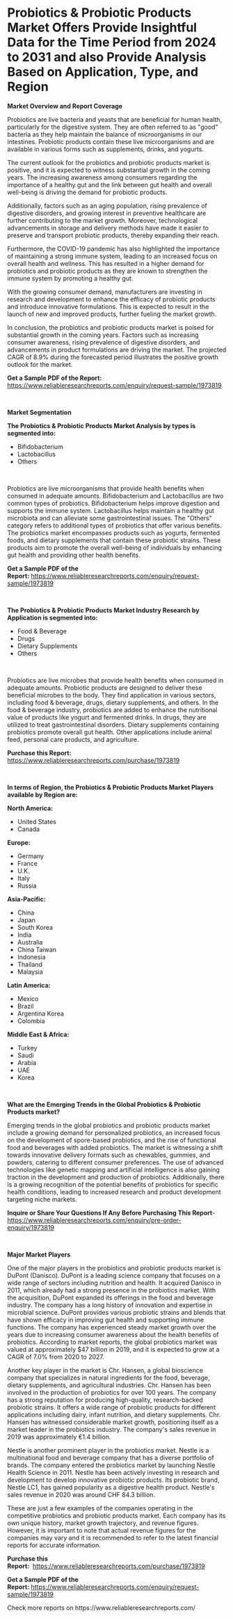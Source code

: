 <p><h1>Probiotics & Probiotic Products Market Offers Provide Insightful Data for the Time Period from 2024 to 2031 and also Provide Analysis Based on Application, Type, and Region</h1></p><p><strong>Market Overview and Report Coverage</strong></p>
<p><p>Probiotics are live bacteria and yeasts that are beneficial for human health, particularly for the digestive system. They are often referred to as "good" bacteria as they help maintain the balance of microorganisms in our intestines. Probiotic products contain these live microorganisms and are available in various forms such as supplements, drinks, and yogurts.</p><p>The current outlook for the probiotics and probiotic products market is positive, and it is expected to witness substantial growth in the coming years. The increasing awareness among consumers regarding the importance of a healthy gut and the link between gut health and overall well-being is driving the demand for probiotic products.</p><p>Additionally, factors such as an aging population, rising prevalence of digestive disorders, and growing interest in preventive healthcare are further contributing to the market growth. Moreover, technological advancements in storage and delivery methods have made it easier to preserve and transport probiotic products, thereby expanding their reach.</p><p>Furthermore, the COVID-19 pandemic has also highlighted the importance of maintaining a strong immune system, leading to an increased focus on overall health and wellness. This has resulted in a higher demand for probiotics and probiotic products as they are known to strengthen the immune system by promoting a healthy gut.</p><p>With the growing consumer demand, manufacturers are investing in research and development to enhance the efficacy of probiotic products and introduce innovative formulations. This is expected to result in the launch of new and improved products, further fueling the market growth.</p><p>In conclusion, the probiotics and probiotic products market is poised for substantial growth in the coming years. Factors such as increasing consumer awareness, rising prevalence of digestive disorders, and advancements in product formulations are driving the market. The projected CAGR of 8.9% during the forecasted period illustrates the positive growth outlook for the market.</p></p>
<p><strong>Get a Sample PDF of the Report:</strong> <a href="https://www.reliableresearchreports.com/enquiry/request-sample/1973819">https://www.reliableresearchreports.com/enquiry/request-sample/1973819</a></p>
<p>&nbsp;</p>
<p><strong>Market Segmentation</strong></p>
<p><strong>The Probiotics & Probiotic Products Market Analysis by types is segmented into:</strong></p>
<p><ul><li>Bifidobacterium</li><li>Lactobacillus</li><li>Others</li></ul></p>
<p>&nbsp;</p>
<p><p>Probiotics are live microorganisms that provide health benefits when consumed in adequate amounts. Bifidobacterium and Lactobacillus are two common types of probiotics. Bifidobacterium helps improve digestion and supports the immune system. Lactobacillus helps maintain a healthy gut microbiota and can alleviate some gastrointestinal issues. The "Others" category refers to additional types of probiotics that offer various benefits. The probiotics market encompasses products such as yogurts, fermented foods, and dietary supplements that contain these probiotic strains. These products aim to promote the overall well-being of individuals by enhancing gut health and providing other health benefits.</p></p>
<p><strong>Get a Sample PDF of the Report:</strong>&nbsp;<a href="https://www.reliableresearchreports.com/enquiry/request-sample/1973819">https://www.reliableresearchreports.com/enquiry/request-sample/1973819</a></p>
<p>&nbsp;</p>
<p><strong>The Probiotics & Probiotic Products Market Industry Research by Application is segmented into:</strong></p>
<p><ul><li>Food & Beverage</li><li>Drugs</li><li>Dietary Supplements</li><li>Others</li></ul></p>
<p>&nbsp;</p>
<p><p>Probiotics are live microbes that provide health benefits when consumed in adequate amounts. Probiotic products are designed to deliver these beneficial microbes to the body. They find application in various sectors, including food & beverage, drugs, dietary supplements, and others. In the food & beverage industry, probiotics are added to enhance the nutritional value of products like yogurt and fermented drinks. In drugs, they are utilized to treat gastrointestinal disorders. Dietary supplements containing probiotics promote overall gut health. Other applications include animal feed, personal care products, and agriculture.</p></p>
<p><strong>Purchase this Report:</strong>&nbsp; <a href="https://www.reliableresearchreports.com/purchase/1973819">https://www.reliableresearchreports.com/purchase/1973819</a></p>
<p>&nbsp;</p>
<p><strong>In terms of Region, the Probiotics & Probiotic Products Market Players available by Region are:</strong></p>
<p>
    <p> <strong> North America: </strong>
        <ul>
            <li>United States</li>
            <li>Canada</li>
        </ul>
        </p> 
    <p> <strong> Europe: </strong>
        <ul>
            <li>Germany</li>
            <li>France</li>
            <li>U.K.</li>
            <li>Italy</li>
            <li>Russia</li>
        </ul>
        </p> 
    <p> <strong> Asia-Pacific: </strong>
        <ul>
            <li>China</li>
            <li>Japan</li>
            <li>South Korea</li>
            <li>India</li>
            <li>Australia</li>
            <li>China Taiwan</li>
            <li>Indonesia</li>
            <li>Thailand</li>
            <li>Malaysia</li>
        </ul>
        </p> 
    <p> <strong> Latin America: </strong>
        <ul>
            <li>Mexico</li>
            <li>Brazil</li>
            <li>Argentina Korea</li>
            <li>Colombia</li>
        </ul>
        </p> 
    <p> <strong> Middle East & Africa: </strong>
        <ul>
            <li>Turkey</li>
            <li>Saudi</li>
            <li>Arabia</li>
            <li>UAE</li>
            <li>Korea</li>
        </ul>
    </p>
    </p>
<p>&nbsp;</p>
<p><strong>What are the Emerging Trends in the Global Probiotics & Probiotic Products market?</strong></p>
<p><p>Emerging trends in the global probiotics and probiotic products market include a growing demand for personalized probiotics, an increased focus on the development of spore-based probiotics, and the rise of functional food and beverages with added probiotics. The market is witnessing a shift towards innovative delivery formats such as chewables, gummies, and powders, catering to different consumer preferences. The use of advanced technologies like genetic mapping and artificial intelligence is also gaining traction in the development and production of probiotics. Additionally, there is a growing recognition of the potential benefits of probiotics for specific health conditions, leading to increased research and product development targeting niche markets.</p></p>
<p><strong>Inquire or Share Your Questions If Any Before Purchasing This Report</strong>- <a href="https://www.reliableresearchreports.com/enquiry/pre-order-enquiry/1973819">https://www.reliableresearchreports.com/enquiry/pre-order-enquiry/1973819</a></p>
<p>&nbsp;</p>
<p><strong>Major Market Players</strong></p>
<p><p>One of the major players in the probiotics and probiotic products market is DuPont (Danisco). DuPont is a leading science company that focuses on a wide range of sectors including nutrition and health. It acquired Danisco in 2011, which already had a strong presence in the probiotics market. With the acquisition, DuPont expanded its offerings in the food and beverage industry. The company has a long history of innovation and expertise in microbial science. DuPont provides various probiotic strains and blends that have shown efficacy in improving gut health and supporting immune functions. The company has experienced steady market growth over the years due to increasing consumer awareness about the health benefits of probiotics. According to market reports, the global probiotics market was valued at approximately $47 billion in 2019, and it is expected to grow at a CAGR of 7.0% from 2020 to 2027.</p><p>Another key player in the market is Chr. Hansen, a global bioscience company that specializes in natural ingredients for the food, beverage, dietary supplements, and agricultural industries. Chr. Hansen has been involved in the production of probiotics for over 100 years. The company has a strong reputation for producing high-quality, research-backed probiotic strains. It offers a wide range of probiotic products for different applications including dairy, infant nutrition, and dietary supplements. Chr. Hansen has witnessed considerable market growth, positioning itself as a market leader in the probiotics industry. The company's sales revenue in 2019 was approximately €1.4 billion.</p><p>Nestle is another prominent player in the probiotics market. Nestle is a multinational food and beverage company that has a diverse portfolio of brands. The company entered the probiotics market by launching Nestle Health Science in 2011. Nestle has been actively investing in research and development to develop innovative probiotic products. Its probiotic brand, Nestle LC1, has gained popularity as a digestive health product. Nestle's sales revenue in 2020 was around CHF 84.3 billion.</p><p>These are just a few examples of the companies operating in the competitive probiotics and probiotic products market. Each company has its own unique history, market growth trajectory, and revenue figures. However, it is important to note that actual revenue figures for the companies may vary and it is recommended to refer to the latest financial reports for accurate information.</p></p>
<p><strong>Purchase this Report:</strong>&nbsp;&nbsp;<a href="https://www.reliableresearchreports.com/purchase/1973819">https://www.reliableresearchreports.com/purchase/1973819</a></p>
<p></p>
<p><strong>Get a Sample PDF of the Report:</strong>&nbsp;<a href="https://www.reliableresearchreports.com/enquiry/request-sample/1973819">https://www.reliableresearchreports.com/enquiry/request-sample/1973819</a></p>
<p>Check more reports on https://www.reliableresearchreports.com/</p>